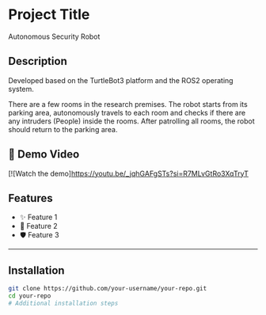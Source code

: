 
# Project Title

Autonomous Security Robot

## Description
Developed based on the TurtleBot3 platform and the ROS2 operating system.

There are a few rooms in the research premises. The robot starts from its parking area, autonomously travels to each room and checks if there are any intruders (People) inside the rooms. After patrolling all rooms, the robot should return to the parking area.

## 🎥 Demo Video

[![Watch the demo]https://youtu.be/_jqhGAFgSTs?si=R7MLvGtRo3XqTryT

## Features

- ✨ Feature 1
- 🚀 Feature 2
- 🛡️ Feature 3

---

## Installation

```bash
git clone https://github.com/your-username/your-repo.git
cd your-repo
# Additional installation steps
